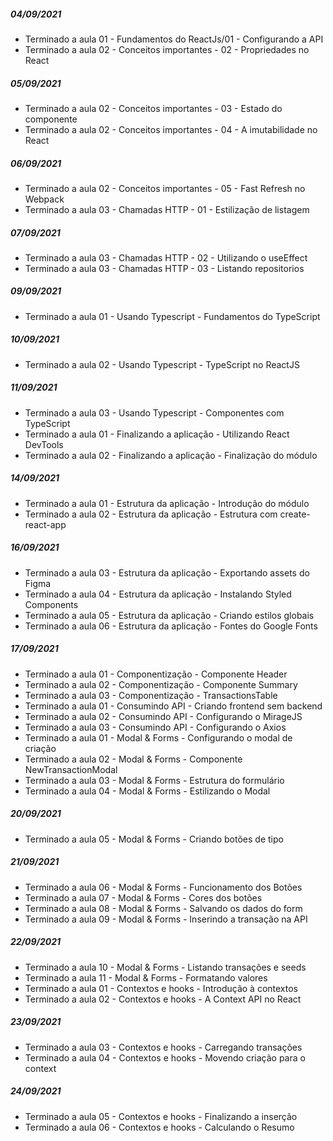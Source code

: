 ##### 04/09/2021
- Terminado a aula 01 - Fundamentos do ReactJs/01 - Configurando a API
- Terminado a aula 02 - Conceitos importantes - 02 - Propriedades no React
##### 05/09/2021
- Terminado a aula 02 - Conceitos importantes - 03 - Estado do componente
- Terminado a aula 02 - Conceitos importantes - 04 - A imutabilidade no React
##### 06/09/2021
- Terminado a aula 02 - Conceitos importantes - 05 - Fast Refresh no Webpack
- Terminado a aula 03 - Chamadas HTTP - 01 - Estilização de listagem
##### 07/09/2021
- Terminado a aula 03 - Chamadas HTTP - 02 - Utilizando o useEffect
- Terminado a aula 03 - Chamadas HTTP - 03 - Listando repositorios
##### 09/09/2021
- Terminado a aula 01 - Usando Typescript - Fundamentos do TypeScript
##### 10/09/2021
- Terminado a aula 02 - Usando Typescript - TypeScript no ReactJS
##### 11/09/2021
- Terminado a aula 03 - Usando Typescript - Componentes com TypeScript
- Terminado a aula 01 - Finalizando a aplicação - Utilizando React DevTools
- Terminado a aula 02 - Finalizando a aplicação - Finalização do módulo
##### 14/09/2021
- Terminado a aula 01 - Estrutura da aplicação - Introdução do módulo
- Terminado a aula 02 - Estrutura da aplicação - Estrutura com create-react-app
##### 16/09/2021
- Terminado a aula 03 - Estrutura da aplicação - Exportando assets do Figma
- Terminado a aula 04 - Estrutura da aplicação - Instalando Styled Components
- Terminado a aula 05 - Estrutura da aplicação - Criando estilos globais
- Terminado a aula 06 - Estrutura da aplicação - Fontes do Google Fonts
##### 17/09/2021
- Terminado a aula 01 - Componentização - Componente Header
- Terminado a aula 02 - Componentização - Componente Summary
- Terminado a aula 03 - Componentização - TransactionsTable
- Terminado a aula 01 - Consumindo API - Criando frontend sem backend
- Terminado a aula 02 - Consumindo API - Configurando o MirageJS
- Terminado a aula 03 - Consumindo API - Configurando o Axios
- Terminado a aula 01 - Modal & Forms - Configurando o modal de criação
- Terminado a aula 02 - Modal & Forms - Componente NewTransactionModal
- Terminado a aula 03 - Modal & Forms - Estrutura do formulário
- Terminado a aula 04 - Modal & Forms - Estilizando o Modal
##### 20/09/2021
- Terminado a aula 05 - Modal & Forms - Criando botões de tipo
##### 21/09/2021
- Terminado a aula 06 - Modal & Forms - Funcionamento dos Botões
- Terminado a aula 07 - Modal & Forms - Cores dos botões
- Terminado a aula 08 - Modal & Forms - Salvando os dados do form
- Terminado a aula 09 - Modal & Forms - Inserindo a transação na API
##### 22/09/2021
- Terminado a aula 10 - Modal & Forms - Listando transações e seeds
- Terminado a aula 11 - Modal & Forms - Formatando valores
- Terminado a aula 01 - Contextos e hooks - Introdução à contextos
- Terminado a aula 02 - Contextos e hooks - A Context API no React
##### 23/09/2021
- Terminado a aula 03 - Contextos e hooks - Carregando transações
- Terminado a aula 04 - Contextos e hooks - Movendo criação para o context
##### 24/09/2021
- Terminado a aula 05 - Contextos e hooks - Finalizando a inserção
- Terminado a aula 06 - Contextos e hooks - Calculando o Resumo
